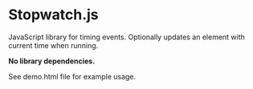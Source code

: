 # Stopwatch.js
JavaScript library for timing events. Optionally updates an element with current time when running.

**No library dependencies.**

See demo.html file for example usage.